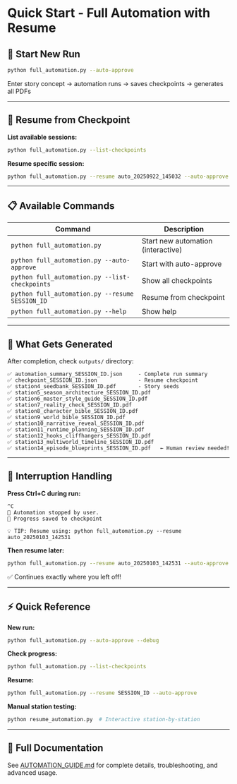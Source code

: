 # Quick Start - Full Automation with Resume

## 🚀 Start New Run

```bash
python full_automation.py --auto-approve
```
Enter story concept → automation runs → saves checkpoints → generates all PDFs

---

## 🔄 Resume from Checkpoint

**List available sessions:**
```bash
python full_automation.py --list-checkpoints
```

**Resume specific session:**
```bash
python full_automation.py --resume auto_20250922_145032 --auto-approve
```

---

## 📋 Available Commands

| Command | Description |
|---------|-------------|
| `python full_automation.py` | Start new automation (interactive) |
| `python full_automation.py --auto-approve` | Start with auto-approve |
| `python full_automation.py --list-checkpoints` | Show all checkpoints |
| `python full_automation.py --resume SESSION_ID` | Resume from checkpoint |
| `python full_automation.py --help` | Show help |

---

## 🎯 What Gets Generated

After completion, check `outputs/` directory:

```
✅ automation_summary_SESSION_ID.json     - Complete run summary
✅ checkpoint_SESSION_ID.json             - Resume checkpoint
✅ station4_seedbank_SESSION_ID.pdf       - Story seeds
✅ station5_season_architecture_SESSION_ID.pdf
✅ station6_master_style_guide_SESSION_ID.pdf
✅ station7_reality_check_SESSION_ID.pdf
✅ station8_character_bible_SESSION_ID.pdf
✅ station9_world_bible_SESSION_ID.pdf
✅ station10_narrative_reveal_SESSION_ID.pdf
✅ station11_runtime_planning_SESSION_ID.pdf
✅ station12_hooks_cliffhangers_SESSION_ID.pdf
✅ station13_multiworld_timeline_SESSION_ID.pdf
✅ station14_episode_blueprints_SESSION_ID.pdf   ← Human review needed!
```

---

## 🛑 Interruption Handling

**Press Ctrl+C during run:**
```
^C
👋 Automation stopped by user.
💾 Progress saved to checkpoint

💡 TIP: Resume using: python full_automation.py --resume auto_20250103_142531
```

**Then resume later:**
```bash
python full_automation.py --resume auto_20250103_142531 --auto-approve
```

✅ Continues exactly where you left off!

---

## ⚡ Quick Reference

**New run:**
```bash
python full_automation.py --auto-approve --debug
```

**Check progress:**
```bash
python full_automation.py --list-checkpoints
```

**Resume:**
```bash
python full_automation.py --resume SESSION_ID --auto-approve
```

**Manual station testing:**
```bash
python resume_automation.py  # Interactive station-by-station
```

---

## 📖 Full Documentation

See [AUTOMATION_GUIDE.md](./AUTOMATION_GUIDE.md) for complete details, troubleshooting, and advanced usage.
